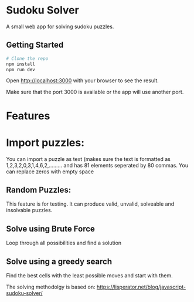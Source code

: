 # Sudoku Solver

A small web app for solving sudoku puzzles.


## Getting Started

```bash
# Clone the repo 
npm install 
npm run dev
```

Open [http://localhost:3000](http://localhost:3000) with your browser to see the result.

Make sure that the port 3000 is available or the app will use another port.


# Features
# Import puzzles:
You can import a puzzle as text (makes sure the text is formatted as 1,2,3,2,0,3,1,4,6,2,.........  and has 81 elements seperated by 80 commas.
You can replace zeros with empty space

## Random Puzzles:
This feature is for testing. It can produce valid, unvalid, solveable and insolvable puzzles.

## Solve using Brute Force
Loop through all possibilities and find a solution

## Solve using a greedy search
Find the best cells with the least possible moves and start with them.


The solving methodolgy is based on: 
https://lisperator.net/blog/javascript-sudoku-solver/



